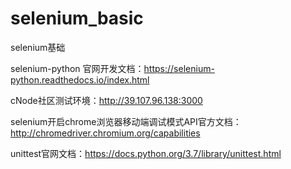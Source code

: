 # selenium_basic
selenium基础

selenium-python 官网开发文档：https://selenium-python.readthedocs.io/index.html

cNode社区测试环境：http://39.107.96.138:3000

selenium开启chrome浏览器移动端调试模式API官方文档： http://chromedriver.chromium.org/capabilities

unittest官网文档：https://docs.python.org/3.7/library/unittest.html
